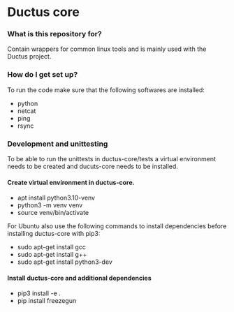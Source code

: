 # Ductus core #

### What is this repository for? ###

Contain wrappers for common linux tools and is mainly used with the Ductus project.

### How do I get set up? ###

To run the code make sure that the following softwares are  installed:
* python
* netcat
* ping
* rsync

### Development and unittesting
To be able to run the unittests in ductus-core/tests a virtual environment needs to be created and ducuts-core needs to be installed.

#### Create virtual environment in ductus-core.
- apt install python3.10-venv
- python3 -m venv venv
- source venv/bin/activate

For Ubuntu also use the following commands to install dependencies before installing ductus-core with pip3:
- sudo apt-get install gcc
- sudo apt-get install g++ 
- sudo apt-get install python3-dev

#### Install ductus-core and additional dependencies
- pip3 install -e .
- pip install freezegun
